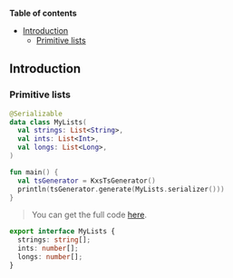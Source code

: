 <!--- TEST_NAME ListsTests -->

**Table of contents**

<!--- TOC -->

* [Introduction](#introduction)
  * [Primitive lists](#primitive-lists)

<!--- END -->


<!--- INCLUDE .*\.kt
import kotlinx.serialization.*
import dev.adamko.kxstsgen.*
-->

## Introduction

### Primitive lists

```kotlin
@Serializable
data class MyLists(
  val strings: List<String>,
  val ints: List<Int>,
  val longs: List<Long>,
)

fun main() {
  val tsGenerator = KxsTsGenerator()
  println(tsGenerator.generate(MyLists.serializer()))
}
```

> You can get the full code [here](./code/example/example-list-primitive-01.kt).

```typescript
export interface MyLists {
  strings: string[];
  ints: number[];
  longs: number[];
}
```

<!--- TEST -->
